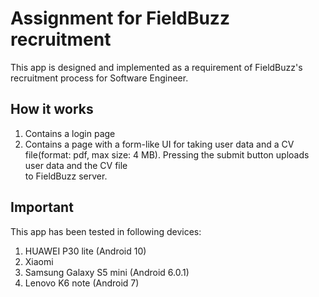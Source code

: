 # Assignment for FieldBuzz recruitment

This app is designed and implemented as a requirement of FieldBuzz's
recruitment process for Software Engineer.

## How it works

<ol>
<li>Contains a login page</li>
<li>Contains a page with a form-like UI for taking 
user data and a CV file(format: pdf, max size: 4 MB).
Pressing the submit button uploads user data and the CV file</li>
to FieldBuzz server.
</ol>

## Important

This app has been tested in following devices:

<ol>
<li>HUAWEI P30 lite (Android 10)</li>
<li>Xiaomi</li> 
<li>Samsung Galaxy S5 mini (Android 6.0.1)</li>
<li>Lenovo K6 note (Android 7)</li>
</ol>


